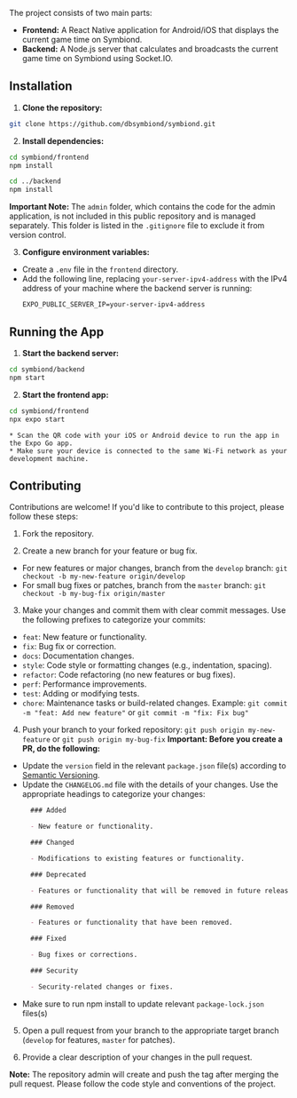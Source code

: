 The project consists of two main parts:

* **Frontend:** A React Native application for Android/iOS that displays the current game time on Symbiond.
* **Backend:** A Node.js server that calculates and broadcasts the current game time on Symbiond using Socket.IO.

## Installation

1. **Clone the repository:**
  ```bash
  git clone https://github.com/dbsymbiond/symbiond.git
  ```

2. **Install dependencies:**
  ```bash
  cd symbiond/frontend
  npm install
  ```
  ```bash
  cd ../backend
  npm install
  ```
  **Important Note:**
  The `admin` folder, which contains the code for the admin application, is not included in this public repository and is managed separately. This folder is listed in the `.gitignore` file to exclude it from version control.

3. **Configure environment variables:**
  * Create a `.env` file in the `frontend` directory.
  * Add the following line, replacing `your-server-ipv4-address` with the IPv4 address of your machine where the backend server is running:
    ```
    EXPO_PUBLIC_SERVER_IP=your-server-ipv4-address
    ```

## Running the App

1.  **Start the backend server:**
  ```bash
  cd symbiond/backend
  npm start
  ```

2.  **Start the frontend app:**
  ```bash
  cd symbiond/frontend
  npx expo start
  ```
    * Scan the QR code with your iOS or Android device to run the app in the Expo Go app.
    * Make sure your device is connected to the same Wi-Fi network as your development machine.

## Contributing

Contributions are welcome! If you'd like to contribute to this project, please follow these steps:

1. Fork the repository.

2. Create a new branch for your feature or bug fix.

  * For new features or major changes, branch from the `develop` branch: `git checkout -b my-new-feature origin/develop`
  * For small bug fixes or patches, branch from the `master` branch: `git checkout -b my-bug-fix origin/master` 
3. Make your changes and commit them with clear commit messages.  Use the following prefixes to categorize your commits:
  * `feat`:  New feature or functionality.
  * `fix`: Bug fix or correction.
  * `docs`:  Documentation changes.
  * `style`: Code style or formatting changes (e.g., indentation, spacing).
  * `refactor`: Code refactoring (no new features or bug fixes).
  * `perf`: Performance improvements.
  * `test`:  Adding or modifying tests.
  * `chore`:  Maintenance tasks or build-related changes.
   Example: `git commit -m "feat: Add new feature"` or `git commit -m "fix: Fix bug"`
   
4. Push your branch to your forked repository: `git push origin my-new-feature` or `git push origin my-bug-fix`
  **Important: Before you create a PR, do the following:**
  * Update the `version` field in the relevant `package.json` file(s) according to [Semantic Versioning](https://semver.org/spec/v2.0.0.html).
  * Update the `CHANGELOG.md` file with the details of your changes. Use the appropriate headings to categorize your changes:
    ```markdown
      ### Added

      - New feature or functionality.

      ### Changed

      - Modifications to existing features or functionality.

      ### Deprecated

      - Features or functionality that will be removed in future releases.

      ### Removed

      - Features or functionality that have been removed.

      ### Fixed

      - Bug fixes or corrections.

      ### Security

      - Security-related changes or fixes.
    ```
  * Make sure to run npm install to update relevant `package-lock.json` files(s)

5. Open a pull request from your branch to the appropriate target branch (`develop` for features, `master` for patches).

6. Provide a clear description of your changes in the pull request.

**Note:** The repository admin will create and push the tag after merging the pull request.
Please follow the code style and conventions of the project.
